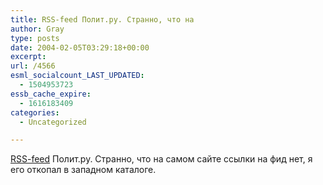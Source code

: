 ```yaml
---
title: RSS-feed Полит.ру. Странно, что на
author: Gray
type: posts
date: 2004-02-05T03:29:18+00:00
excerpt:
url: /4566
esml_socialcount_LAST_UPDATED:
  - 1504953723
essb_cache_expire:
  - 1616183409
categories:
  - Uncategorized

---
```








<a href="http://www.polit.ru/rss/index.xml" target="_blank">RSS-feed</a> Полит.ру. Странно, что на самом сайте ссылки на фид нет, я его откопал в западном каталоге.